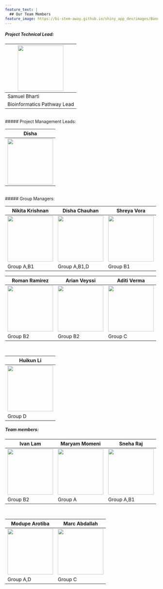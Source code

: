 ```yaml
---
feature_text: |
  ## Our Team Members
feature_image: https://bi-stem-away.github.io/shiny_app_dev/images/Banner3.jpg
---
```


##### Project Technical Lead:
|  <img src="https://bi-stem-away.github.io/shiny_app_dev/images/S.png" alt="" height="150"> |
|---|
| Samuel Bharti |
| Bioinformatics Pathway Lead  |

<br>
##### Project Management Leads:
<table>
  <thead>
    <tr>
      <!-- Names -->
      <th>Disha</th>
    </tr>
  </thead>
  <tbody>
    <!-- Images -->
    <tr>
      <td><img src="https://bi-stem-away.github.io/shiny_app_dev/images/Disha.jpeg" alt="" height="150"></td>
    </tr>
  </tbody>
</table>
<br>
##### Group Managers:

<table>
  <thead>
    <tr>
      <!-- Names -->
      <th>Nikita Krishnan</th>
      <th>Disha Chauhan</th>
      <th>Shreya Vora</th>
    </tr>
  </thead>
  <tbody>
    <!-- Images -->
    <tr>
      <td><img src="https://bi-stem-away.github.io/shiny_app_dev/images/Nikitak.jpeg" alt="" height="150"></td>
      <td><img src="https://bi-stem-away.github.io/shiny_app_dev/images/Disha.jpeg" alt="" height="150"></td>
      <td><img src="https://bi-stem-away.github.io/shiny_app_dev/images/Shreya.jpg" alt="" height="150"></td>
    </tr>
    <!-- Captions -->
    <tr>
      <td>Group A,B1</td>
      <td>Group A,B1,D</td>
      <td>Group B1</td>
    </tr>
  </tbody>
</table>

<table>
  <thead>
    <tr>
      <!-- Names -->
      <th>Roman Ramirez</th>
      <th>Arian Veyssi</th>
      <th>Aditi Verma</th>
    </tr>
  </thead>
  <tbody>
    <!-- Images -->
    <tr>
      <td><img src="https://bi-stem-away.github.io/shiny_app_dev/images/Roman.jpeg" alt="" height="150"></td>
      <td><img src="https://bi-stem-away.github.io/shiny_app_dev/images/Arian_Veyssi_.png" alt="" height="150"></td>
      <td><img src="https://bi-stem-away.github.io/shiny_app_dev/images/Aditi_Verma.jpg" alt="" height="150"></td>
    </tr>
    <!-- Captions -->
    <tr>
      <td>Group B2</td>
      <td>Group B2</td>
      <td>Group C</td>
    </tr>
  </tbody>
</table>

<br>

<table>
  <thead>
    <tr>
      <!-- Names -->
      <th>Huikun Li</th>
    </tr>
  </thead>
  <tbody>
    <!-- Images -->
    <tr>
      <td><img src="https://bi-stem-away.github.io/shiny_app_dev/images/Kelly.jpg" alt="" height="150"></td>
    </tr>
    <!-- Captions -->
    <tr>
      <td>Group D</td>
    </tr>
  </tbody>
</table>

##### Team members:
<table>
  <thead>
    <tr>
      <!-- Names -->
      <th>Ivan Lam</th>
      <th>Maryam Momeni</th>
      <th>Sneha Raj</th>
    </tr>
  </thead>
  <tbody>
    <!-- Images -->
    <tr>
      <td><img src="https://bi-stem-away.github.io/shiny_app_dev/images/Ivan_Lam.png" alt="" height="150"></td>
      <td><img src="https://bi-stem-away.github.io/shiny_app_dev/images/Maryam.jpg" alt="" height="150"></td>
      <td><img src="https://bi-stem-away.github.io/shiny_app_dev/images/IMG_9040_copy.jpg" alt="" height="150"></td>
    </tr>
    <!-- Captions -->
    <tr>
      <td>Group B2</td>
      <td>Group A</td>
      <td>Group A,B1</td>
    </tr>
  </tbody>
</table>
<br>

<table>
  <thead>
    <tr>
      <!-- Names -->
      <th>Modupe Arotiba</th>
      <th>Marc Abdallah</th>
    </tr>
  </thead>
  <tbody>
    <!-- Images -->
    <tr>
      <td><img src="https://bi-stem-away.github.io/shiny_app_dev/images/M.png" alt="" height="150"></td>
      <td><img src="https://bi-stem-away.github.io/shiny_app_dev/images/Marc_Abdallah.jpeg" alt="" height="150"></td>
    </tr>
    <!-- Captions -->
    <tr>
      <td>Group A,D</td>
      <td>Group C</td>
    </tr>
  </tbody>
</table>
